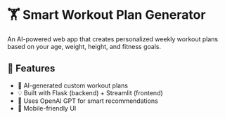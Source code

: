 # 🏋️ Smart Workout Plan Generator

An AI-powered web app that creates personalized weekly workout plans based on your age, weight, height, and fitness goals.

## 🚀 Features

- 🎯 AI-generated custom workout plans
- 💡 Built with Flask (backend) + Streamlit (frontend)
- 🧠 Uses OpenAI GPT for smart recommendations
- 📱 Mobile-friendly UI